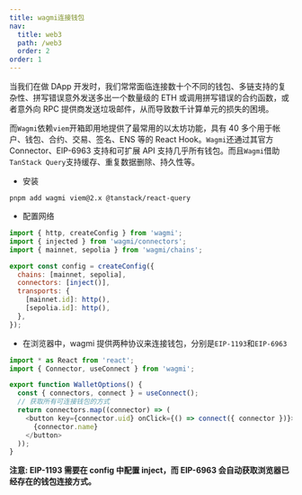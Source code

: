 ```yaml
---
title: wagmi连接钱包
nav:
  title: web3
  path: /web3
  order: 2
order: 1
---
```


当我们在做 DApp 开发时，我们常常面临连接数十个不同的钱包、多链支持的复杂性、拼写错误意外发送多出一个数量级的 ETH 或调用拼写错误的合约函数，或者意外向 RPC 提供商发送垃圾邮件，从而导致数千计算单元的损失的困境。

而`Wagmi`依赖`viem`开箱即用地提供了最常用的以太坊功能，具有 40 多个用于帐户、钱包、合约、交易、签名、ENS 等的 React Hook。`Wagmi`还通过其官方 Connector、EIP-6963 支持和可扩展 API 支持几乎所有钱包。而且`Wagmi`借助`TanStack Query`支持缓存、重复数据删除、持久性等。

- 安装

```
pnpm add wagmi viem@2.x @tanstack/react-query
```

- 配置网络

```javascript
import { http, createConfig } from 'wagmi';
import { injected } from 'wagmi/connectors';
import { mainnet, sepolia } from 'wagmi/chains';

export const config = createConfig({
  chains: [mainnet, sepolia],
  connectors: [inject()],
  transports: {
    [mainnet.id]: http(),
    [sepolia.id]: http(),
  },
});
```

- 在浏览器中，wagmi 提供两种协议来连接钱包，分别是`EIP-1193`和`EIP-6963`

```javascript
import * as React from 'react';
import { Connector, useConnect } from 'wagmi';

export function WalletOptions() {
  const { connectors, connect } = useConnect();
  // 获取所有可连接钱包的方式
  return connectors.map((connector) => (
    <button key={connector.uid} onClick={() => connect({ connector })}>
      {connector.name}
    </button>
  ));
}
```

**注意: EIP-1193 需要在 config 中配置 inject，而 EIP-6963 会自动获取浏览器已经存在的钱包连接方式。**
